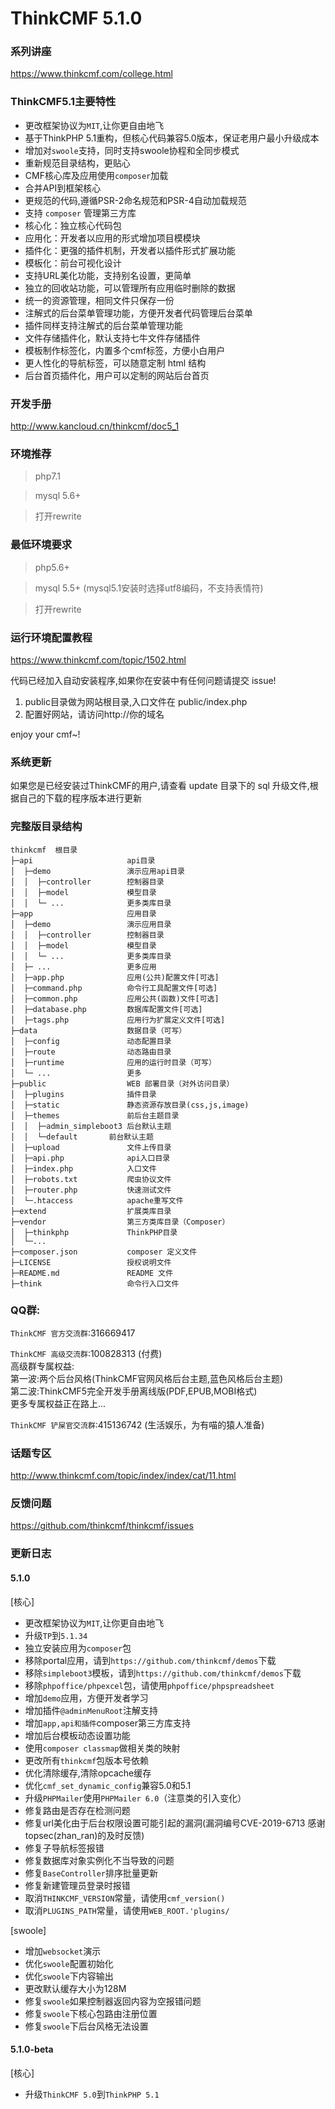 ThinkCMF 5.1.0
===============

### 系列讲座
https://www.thinkcmf.com/college.html

### ThinkCMF5.1主要特性
* 更改框架协议为`MIT`,让你更自由地飞
* 基于ThinkPHP 5.1重构，但核心代码兼容5.0版本，保证老用户最小升级成本
* 增加对`swoole`支持，同时支持swoole协程和全同步模式
* 重新规范目录结构，更贴心
* CMF核心库及应用使用`composer`加载
* 合并API到框架核心
* 更规范的代码,遵循PSR-2命名规范和PSR-4自动加载规范
* 支持 `composer` 管理第三方库
* 核心化：独立核心代码包
* 应用化：开发者以应用的形式增加项目模模块
* 插件化：更强的插件机制，开发者以插件形式扩展功能
* 模板化：前台可视化设计
* 支持URL美化功能，支持别名设置，更简单
* 独立的回收站功能，可以管理所有应用临时删除的数据
* 统一的资源管理，相同文件只保存一份
* 注解式的后台菜单管理功能，方便开发者代码管理后台菜单
* 插件同样支持注解式的后台菜单管理功能
* 文件存储插件化，默认支持七牛文件存储插件
* 模板制作标签化，内置多个cmf标签，方便小白用户
* 更人性化的导航标签，可以随意定制 html 结构
* 后台首页插件化，用户可以定制的网站后台首页

### 开发手册
http://www.kancloud.cn/thinkcmf/doc5_1

### 环境推荐
> php7.1

> mysql 5.6+

> 打开rewrite


### 最低环境要求
> php5.6+

> mysql 5.5+ (mysql5.1安装时选择utf8编码，不支持表情符)

> 打开rewrite


### 运行环境配置教程
https://www.thinkcmf.com/topic/1502.html



代码已经加入自动安装程序,如果你在安装中有任何问题请提交 issue!

1. public目录做为网站根目录,入口文件在 public/index.php
2. 配置好网站，请访问http://你的域名

enjoy your cmf~!

### 系统更新
如果您是已经安装过ThinkCMF的用户,请查看 update 目录下的 sql 升级文件,根据自己的下载的程序版本进行更新

### 完整版目录结构
```
thinkcmf  根目录
├─api                     api目录
│  ├─demo                 演示应用api目录
│  │  ├─controller        控制器目录
│  │  ├─model             模型目录
│  │  └─ ...              更多类库目录
├─app                     应用目录
│  ├─demo                 演示应用目录
│  │  ├─controller        控制器目录
│  │  ├─model             模型目录
│  │  └─ ...              更多类库目录
│  ├─ ...                 更多应用
│  ├─app.php              应用(公共)配置文件[可选]
│  ├─command.php          命令行工具配置文件[可选]
│  ├─common.php           应用公共(函数)文件[可选]
│  ├─database.php         数据库配置文件[可选]
│  ├─tags.php             应用行为扩展定义文件[可选]
├─data                    数据目录（可写）
│  ├─config               动态配置目录
│  ├─route                动态路由目录
│  ├─runtime              应用的运行时目录（可写）
│  └─ ...                 更多
├─public                  WEB 部署目录（对外访问目录）
│  ├─plugins              插件目录
│  ├─static               静态资源存放目录(css,js,image)
│  ├─themes               前后台主题目录
│  │  ├─admin_simpleboot3 后台默认主题
│  │  └─default       前台默认主题
│  ├─upload               文件上传目录
│  ├─api.php              api入口目录
│  ├─index.php            入口文件
│  ├─robots.txt           爬虫协议文件
│  ├─router.php           快速测试文件
│  └─.htaccess            apache重写文件
├─extend                  扩展类库目录
├─vendor                  第三方类库目录（Composer）
│  ├─thinkphp             ThinkPHP目录
│  └─...             
├─composer.json           composer 定义文件
├─LICENSE                 授权说明文件
├─README.md               README 文件
├─think                   命令行入口文件
```

### QQ群:
`ThinkCMF 官方交流群`:316669417  
   
`ThinkCMF 高级交流群`:100828313 (付费)  
高级群专属权益:  
第一波:两个后台风格(ThinkCMF官网风格后台主题,蓝色风格后台主题)  
第二波:ThinkCMF5完全开发手册离线版(PDF,EPUB,MOBI格式)  
更多专属权益正在路上...

`ThinkCMF 铲屎官交流群`:415136742 (生活娱乐，为有喵的猿人准备)

### 话题专区
http://www.thinkcmf.com/topic/index/index/cat/11.html

### 反馈问题
https://github.com/thinkcmf/thinkcmf/issues

### 更新日志
#### 5.1.0
[核心]
* 更改框架协议为`MIT`,让你更自由地飞
* 升级`TP`到`5.1.34`
* 独立安装应用为`composer`包
* 移除portal应用，请到`https://github.com/thinkcmf/demos`下载
* 移除`simpleboot3`模板，请到`https://github.com/thinkcmf/demos`下载
* 移除`phpoffice/phpexcel`包，请使用`phpoffice/phpspreadsheet`
* 增加`demo`应用，方便开发者学习
* 增加插件`@adminMenuRoot`注解支持
* 增加`app,api和插件`composer第三方库支持
* 增加后台模板动态设置功能
* 使用`composer classmap`做相关类的映射
* 更改所有`thinkcmf`包版本号依赖
* 优化清除缓存,清除opcache缓存
* 优化`cmf_set_dynamic_config`兼容5.0和5.1
* 升级`PHPMailer`使用`PHPMailer 6.0`（注意类的引入变化）
* 修复路由是否存在检测问题
* 修复url美化由于后台权限设置可能引起的漏洞(漏洞编号CVE-2019-6713 感谢topsec(zhan_ran)的及时反馈)
* 修复子导航标签报错
* 修复数据库对象实例化不当导致的问题
* 修复`BaseController`排序批量更新
* 修复新建管理员登录时报错
* 取消`THINKCMF_VERSION`常量，请使用`cmf_version()`
* 取消`PLUGINS_PATH`常量，请使用`WEB_ROOT.'plugins/`

[swoole]
* 增加`websocket`演示
* 优化`swoole`配置初始化
* 优化`swoole`下内容输出
* 更改默认缓存大小为128M
* 修复`swoole`如果控制器返回内容为空报错问题
* 修复`swoole`下核心包路由注册位置
* 修复`swoole`下后台风格无法设置

#### 5.1.0-beta
[核心]
* 升级`ThinkCMF 5.0`到`ThinkPHP 5.1`





